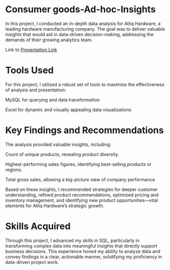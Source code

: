 # Consumer goods-Ad-hoc-Insights
In this project, I conducted an in-depth data analysis for Atliq Hardware, a leading hardware manufacturing company. The goal was to deliver valuable insights that would aid in data-driven decision-making, addressing the demands of their growing analytics team.

Link to [Presentation Link](https://docs.google.com/presentation/d/1rtqK0u1yklq_YB1CJK40Ka_aESLS9cHi/edit?usp=drivesdk&ouid=104262411711964904988&rtpof=true&sd=true)
# Tools Used
For this project, I utilized a robust set of tools to maximize the effectiveness of analysis and presentation:

MySQL for querying and data transformation

Excel for dynamic and visually appealing data visualizations

# Key Findings and Recommendations
The analysis provided valuable insights, including:

Count of unique products, revealing product diversity.

Highest-performing sales figures, identifying best-selling products or regions.

Total gross sales, allowing a big-picture view of company performance

Based on these insights, I recommended strategies for deeper customer understanding, refined product recommendations, optimized pricing and inventory management, and identifying new product opportunities—vital elements for Atliq Hardware’s strategic growth.

# Skills Acquired
Through this project, I advanced my skills in SQL, particularly in transforming complex data into meaningful insights that directly support business decisions. This experience honed my ability to analyze data and convey findings in a clear, actionable manner, solidifying my proficiency in data-driven project work.
